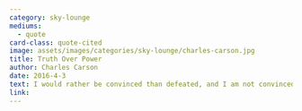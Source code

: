 ```yaml
---
category: sky-lounge
mediums:
  - quote
card-class: quote-cited
image: assets/images/categories/sky-lounge/charles-carson.jpg
title: Truth Over Power
author: Charles Carson
date: 2016-4-3
text: I would rather be convinced than defeated, and I am not convinced.
link:
---
```

